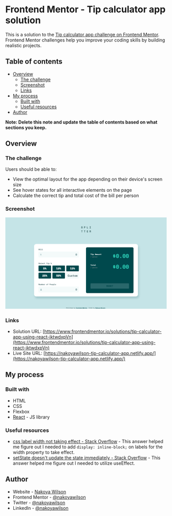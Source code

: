 # Frontend Mentor - Tip calculator app solution

This is a solution to the [Tip calculator app challenge on Frontend Mentor](https://www.frontendmentor.io/challenges/tip-calculator-app-ugJNGbJUX). Frontend Mentor challenges help you improve your coding skills by building realistic projects.

## Table of contents

- [Overview](#overview)
  - [The challenge](#the-challenge)
  - [Screenshot](#screenshot)
  - [Links](#links)
- [My process](#my-process)
  - [Built with](#built-with)
  - [Useful resources](#useful-resources)
- [Author](#author)

**Note: Delete this note and update the table of contents based on what sections you keep.**

## Overview

### The challenge

Users should be able to:

- View the optimal layout for the app depending on their device's screen size
- See hover states for all interactive elements on the page
- Calculate the correct tip and total cost of the bill per person

### Screenshot

![](./public/assets/images/screenshot.png)

### Links

- Solution URL: [https://www.frontendmentor.io/solutions/tip-calculator-app-using-react-iktwdxpVn](https://www.frontendmentor.io/solutions/tip-calculator-app-using-react-iktwdxpVn)
- Live Site URL: [https://nakoyawilson-tip-calculator-app.netlify.app/](https://nakoyawilson-tip-calculator-app.netlify.app/)

## My process

### Built with

- HTML
- CSS
- Flexbox
- [React](https://reactjs.org/) - JS library

### Useful resources

- [css label width not taking effect - Stack Overflow](https://stackoverflow.com/a/10816920) - This answer helped me figure out I needed to add `display: inline-block;` on labels for the width property to take effect.
- [setState doesn't update the state immediately - Stack Overflow](https://stackoverflow.com/a/63022481) - This answer helped me figure out I needed to utilize useEffect.

## Author

- Website - [Nakoya Wilson](https://nakoyawilson.netlify.app/)
- Frontend Mentor - [@nakoyawilson](https://www.frontendmentor.io/profile/nakoyawilson)
- Twitter - [@nakoyawilson](https://twitter.com/nakoyawilson)
- LinkedIn - [@nakoyawilson](https://www.linkedin.com/in/nakoyawilson/)
